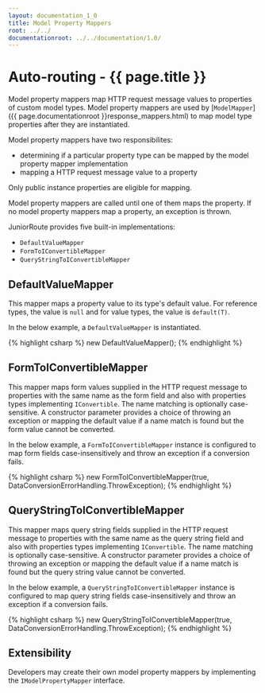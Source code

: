 ```yaml
---
layout: documentation_1_0
title: Model Property Mappers
root: ../../
documentationroot: ../../documentation/1.0/
---
```

Auto-routing - {{ page.title }}
=
Model property mappers map HTTP request message values to properties of custom model types. Model property mappers are used by [```ModelMapper```]({{ page.documentationroot }}response_mappers.html) to map model type properties after they are instantiated.

Model property mappers have two responsibilites:
* determining if a particular property type can be mapped by the model property mapper implementation
* mapping a HTTP request message value to a property

Only public instance properties are eligible for mapping.

Model property mappers are called until one of them maps the property. If no model property mappers map a property, an exception is thrown.

JuniorRoute provides five built-in implementations:
* ```DefaultValueMapper```
* ```FormToIConvertibleMapper```
* ```QueryStringToIConvertibleMapper```

DefaultValueMapper
-
This mapper maps a property value to its type's default value. For reference types, the value is ```null``` and for value types, the value is ```default(T)```.

In the below example, a ```DefaultValueMapper``` is instantiated.

{% highlight csharp %}
new DefaultValueMapper();
{% endhighlight %}

FormToIConvertibleMapper
-
This mapper maps form values supplied in the HTTP request message to properties with the same name as the form field and also with properties types implementing ```IConvertible```. The name matching is optionally case-sensitive. A constructor parameter provides a choice of throwing an exception or mapping the default value if a name match is found but the form value cannot be converted.

In the below example, a ```FormToIConvertibleMapper``` instance is configured to map form fields case-insensitively and throw an exception if a conversion fails.

{% highlight csharp %}
new FormToIConvertibleMapper(true, DataConversionErrorHandling.ThrowException);
{% endhighlight %}

QueryStringToIConvertibleMapper
-
This mapper maps query string fields supplied in the HTTP request message to properties with the same name as the query string field and also with properties types implementing ```IConvertible```. The name matching is optionally case-sensitive. A constructor parameter provides a choice of throwing an exception or mapping the default value if a name match is found but the query string value cannot be converted.

In the below example, a ```QueryStringToIConvertibleMapper``` instance is configured to map query string fields case-insensitively and throw an exception if a conversion fails.

{% highlight csharp %}
new QueryStringToIConvertibleMapper(true, DataConversionErrorHandling.ThrowException);
{% endhighlight %}

Extensibility
-
Developers may create their own model property mappers by implementing the ```IModelPropertyMapper``` interface.